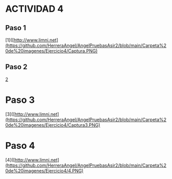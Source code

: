 # ACTIVIDAD 4 

## Paso 1
[1]([http://www.limni.net](https://github.com/HerreraAngel/AngelPruebasAsir2/blob/main/Carpeta%20de%20imagenes/Ejercicio4/Captura.PNG)


## Paso 2 
[2](https://github.com/HerreraAngel/AngelPruebasAsir2/blob/main/Carpeta%20de%20imagenes/Ejercicio4/Captura2.PNG)

# Paso 3 
[3]([http://www.limni.net](https://github.com/HerreraAngel/AngelPruebasAsir2/blob/main/Carpeta%20de%20imagenes/Ejercicio4/Captura3.PNG)

# Paso 4 
[4]([http://www.limni.net](https://github.com/HerreraAngel/AngelPruebasAsir2/blob/main/Carpeta%20de%20imagenes/Ejercicio4/4.PNG)

